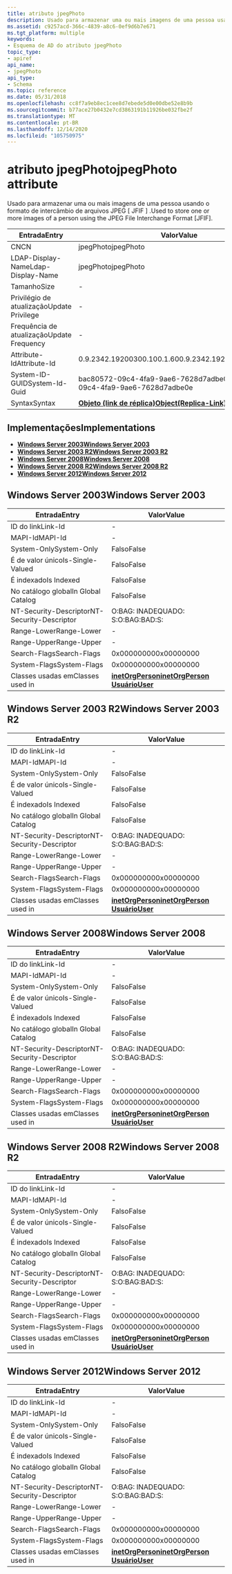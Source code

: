 ```yaml
---
title: atributo jpegPhoto
description: Usado para armazenar uma ou mais imagens de uma pessoa usando o formato de intercâmbio de arquivos JPEG \ JFIF \.
ms.assetid: c9257acd-366c-4839-a8c6-0ef9d6b7e671
ms.tgt_platform: multiple
keywords:
- Esquema de AD do atributo jpegPhoto
topic_type:
- apiref
api_name:
- jpegPhoto
api_type:
- Schema
ms.topic: reference
ms.date: 05/31/2018
ms.openlocfilehash: cc8f7a9eb8ec1cee8d7ebede5d0e00dbe52e8b9b
ms.sourcegitcommit: b77ace27b0432e7cd3863191b11926be032fbe2f
ms.translationtype: MT
ms.contentlocale: pt-BR
ms.lasthandoff: 12/14/2020
ms.locfileid: "105750975"
---
```

# <a name="jpegphoto-attribute"></a><span data-ttu-id="544ac-104">atributo jpegPhoto</span><span class="sxs-lookup"><span data-stu-id="544ac-104">jpegPhoto attribute</span></span>

<span data-ttu-id="544ac-105">Usado para armazenar uma ou mais imagens de uma pessoa usando o formato de intercâmbio de arquivos JPEG \[ JFIF \] .</span><span class="sxs-lookup"><span data-stu-id="544ac-105">Used to store one or more images of a person using the JPEG File Interchange Format \[JFIF\].</span></span>



| <span data-ttu-id="544ac-106">Entrada</span><span class="sxs-lookup"><span data-stu-id="544ac-106">Entry</span></span> | <span data-ttu-id="544ac-107">Valor</span><span class="sxs-lookup"><span data-stu-id="544ac-107">Value</span></span> |
|-------------------|-------------------------------------------------------|
| <span data-ttu-id="544ac-108">CN</span><span class="sxs-lookup"><span data-stu-id="544ac-108">CN</span></span>                | <span data-ttu-id="544ac-109">jpegPhoto</span><span class="sxs-lookup"><span data-stu-id="544ac-109">jpegPhoto</span></span>                                             |
| <span data-ttu-id="544ac-110">LDAP-Display-Name</span><span class="sxs-lookup"><span data-stu-id="544ac-110">Ldap-Display-Name</span></span> | <span data-ttu-id="544ac-111">jpegPhoto</span><span class="sxs-lookup"><span data-stu-id="544ac-111">jpegPhoto</span></span>                                             |
| <span data-ttu-id="544ac-112">Tamanho</span><span class="sxs-lookup"><span data-stu-id="544ac-112">Size</span></span>              | \-                                                    |
| <span data-ttu-id="544ac-113">Privilégio de atualização</span><span class="sxs-lookup"><span data-stu-id="544ac-113">Update Privilege</span></span>  | \-                                                    |
| <span data-ttu-id="544ac-114">Frequência de atualização</span><span class="sxs-lookup"><span data-stu-id="544ac-114">Update Frequency</span></span>  | \-                                                    |
| <span data-ttu-id="544ac-115">Attribute-Id</span><span class="sxs-lookup"><span data-stu-id="544ac-115">Attribute-Id</span></span>      | <span data-ttu-id="544ac-116">0.9.2342.19200300.100.1.60</span><span class="sxs-lookup"><span data-stu-id="544ac-116">0.9.2342.19200300.100.1.60</span></span>                            |
| <span data-ttu-id="544ac-117">System-ID-GUID</span><span class="sxs-lookup"><span data-stu-id="544ac-117">System-Id-Guid</span></span>    | <span data-ttu-id="544ac-118">bac80572-09c4-4fa9-9ae6-7628d7adbe0e</span><span class="sxs-lookup"><span data-stu-id="544ac-118">bac80572-09c4-4fa9-9ae6-7628d7adbe0e</span></span>                  |
| <span data-ttu-id="544ac-119">Syntax</span><span class="sxs-lookup"><span data-stu-id="544ac-119">Syntax</span></span>            | [<span data-ttu-id="544ac-120">**Objeto (link de réplica)**</span><span class="sxs-lookup"><span data-stu-id="544ac-120">**Object(Replica-Link)**</span></span>](s-object-replica-link.md) |



## <a name="implementations"></a><span data-ttu-id="544ac-121">Implementações</span><span class="sxs-lookup"><span data-stu-id="544ac-121">Implementations</span></span>

-   [<span data-ttu-id="544ac-122">**Windows Server 2003**</span><span class="sxs-lookup"><span data-stu-id="544ac-122">**Windows Server 2003**</span></span>](#windows-server-2003)
-   [<span data-ttu-id="544ac-123">**Windows Server 2003 R2**</span><span class="sxs-lookup"><span data-stu-id="544ac-123">**Windows Server 2003 R2**</span></span>](#windows-server-2003-r2)
-   [<span data-ttu-id="544ac-124">**Windows Server 2008**</span><span class="sxs-lookup"><span data-stu-id="544ac-124">**Windows Server 2008**</span></span>](#windows-server-2008)
-   [<span data-ttu-id="544ac-125">**Windows Server 2008 R2**</span><span class="sxs-lookup"><span data-stu-id="544ac-125">**Windows Server 2008 R2**</span></span>](#windows-server-2008-r2)
-   [<span data-ttu-id="544ac-126">**Windows Server 2012**</span><span class="sxs-lookup"><span data-stu-id="544ac-126">**Windows Server 2012**</span></span>](#windows-server-2012)

## <a name="windows-server-2003"></a><span data-ttu-id="544ac-127">Windows Server 2003</span><span class="sxs-lookup"><span data-stu-id="544ac-127">Windows Server 2003</span></span>



| <span data-ttu-id="544ac-128">Entrada</span><span class="sxs-lookup"><span data-stu-id="544ac-128">Entry</span></span> | <span data-ttu-id="544ac-129">Valor</span><span class="sxs-lookup"><span data-stu-id="544ac-129">Value</span></span> |
|------------------------|---------------------------------------------------------------------------------------|
| <span data-ttu-id="544ac-130">ID do link</span><span class="sxs-lookup"><span data-stu-id="544ac-130">Link-Id</span></span>                | \-                                                                                    |
| <span data-ttu-id="544ac-131">MAPI-Id</span><span class="sxs-lookup"><span data-stu-id="544ac-131">MAPI-Id</span></span>                | \-                                                                                    |
| <span data-ttu-id="544ac-132">System-Only</span><span class="sxs-lookup"><span data-stu-id="544ac-132">System-Only</span></span>            | <span data-ttu-id="544ac-133">Falso</span><span class="sxs-lookup"><span data-stu-id="544ac-133">False</span></span>                                                                                 |
| <span data-ttu-id="544ac-134">É de valor único</span><span class="sxs-lookup"><span data-stu-id="544ac-134">Is-Single-Valued</span></span>       | <span data-ttu-id="544ac-135">Falso</span><span class="sxs-lookup"><span data-stu-id="544ac-135">False</span></span>                                                                                 |
| <span data-ttu-id="544ac-136">É indexado</span><span class="sxs-lookup"><span data-stu-id="544ac-136">Is Indexed</span></span>             | <span data-ttu-id="544ac-137">Falso</span><span class="sxs-lookup"><span data-stu-id="544ac-137">False</span></span>                                                                                 |
| <span data-ttu-id="544ac-138">No catálogo global</span><span class="sxs-lookup"><span data-stu-id="544ac-138">In Global Catalog</span></span>      | <span data-ttu-id="544ac-139">Falso</span><span class="sxs-lookup"><span data-stu-id="544ac-139">False</span></span>                                                                                 |
| <span data-ttu-id="544ac-140">NT-Security-Descriptor</span><span class="sxs-lookup"><span data-stu-id="544ac-140">NT-Security-Descriptor</span></span> | <span data-ttu-id="544ac-141">O:BAG: INADEQUADO: S:</span><span class="sxs-lookup"><span data-stu-id="544ac-141">O:BAG:BAD:S:</span></span>                                                                          |
| <span data-ttu-id="544ac-142">Range-Lower</span><span class="sxs-lookup"><span data-stu-id="544ac-142">Range-Lower</span></span>            | \-                                                                                    |
| <span data-ttu-id="544ac-143">Range-Upper</span><span class="sxs-lookup"><span data-stu-id="544ac-143">Range-Upper</span></span>            | \-                                                                                    |
| <span data-ttu-id="544ac-144">Search-Flags</span><span class="sxs-lookup"><span data-stu-id="544ac-144">Search-Flags</span></span>           | <span data-ttu-id="544ac-145">0x00000000</span><span class="sxs-lookup"><span data-stu-id="544ac-145">0x00000000</span></span>                                                                            |
| <span data-ttu-id="544ac-146">System-Flags</span><span class="sxs-lookup"><span data-stu-id="544ac-146">System-Flags</span></span>           | <span data-ttu-id="544ac-147">0x00000000</span><span class="sxs-lookup"><span data-stu-id="544ac-147">0x00000000</span></span>                                                                            |
| <span data-ttu-id="544ac-148">Classes usadas em</span><span class="sxs-lookup"><span data-stu-id="544ac-148">Classes used in</span></span>        | [<span data-ttu-id="544ac-149">**inetOrgPerson**</span><span class="sxs-lookup"><span data-stu-id="544ac-149">**inetOrgPerson**</span></span>](c-inetorgperson.md)<br/> [<span data-ttu-id="544ac-150">**Usuário**</span><span class="sxs-lookup"><span data-stu-id="544ac-150">**User**</span></span>](c-user.md)<br/> |



## <a name="windows-server-2003-r2"></a><span data-ttu-id="544ac-151">Windows Server 2003 R2</span><span class="sxs-lookup"><span data-stu-id="544ac-151">Windows Server 2003 R2</span></span>



| <span data-ttu-id="544ac-152">Entrada</span><span class="sxs-lookup"><span data-stu-id="544ac-152">Entry</span></span> | <span data-ttu-id="544ac-153">Valor</span><span class="sxs-lookup"><span data-stu-id="544ac-153">Value</span></span> |
|------------------------|---------------------------------------------------------------------------------------|
| <span data-ttu-id="544ac-154">ID do link</span><span class="sxs-lookup"><span data-stu-id="544ac-154">Link-Id</span></span>                | \-                                                                                    |
| <span data-ttu-id="544ac-155">MAPI-Id</span><span class="sxs-lookup"><span data-stu-id="544ac-155">MAPI-Id</span></span>                | \-                                                                                    |
| <span data-ttu-id="544ac-156">System-Only</span><span class="sxs-lookup"><span data-stu-id="544ac-156">System-Only</span></span>            | <span data-ttu-id="544ac-157">Falso</span><span class="sxs-lookup"><span data-stu-id="544ac-157">False</span></span>                                                                                 |
| <span data-ttu-id="544ac-158">É de valor único</span><span class="sxs-lookup"><span data-stu-id="544ac-158">Is-Single-Valued</span></span>       | <span data-ttu-id="544ac-159">Falso</span><span class="sxs-lookup"><span data-stu-id="544ac-159">False</span></span>                                                                                 |
| <span data-ttu-id="544ac-160">É indexado</span><span class="sxs-lookup"><span data-stu-id="544ac-160">Is Indexed</span></span>             | <span data-ttu-id="544ac-161">Falso</span><span class="sxs-lookup"><span data-stu-id="544ac-161">False</span></span>                                                                                 |
| <span data-ttu-id="544ac-162">No catálogo global</span><span class="sxs-lookup"><span data-stu-id="544ac-162">In Global Catalog</span></span>      | <span data-ttu-id="544ac-163">Falso</span><span class="sxs-lookup"><span data-stu-id="544ac-163">False</span></span>                                                                                 |
| <span data-ttu-id="544ac-164">NT-Security-Descriptor</span><span class="sxs-lookup"><span data-stu-id="544ac-164">NT-Security-Descriptor</span></span> | <span data-ttu-id="544ac-165">O:BAG: INADEQUADO: S:</span><span class="sxs-lookup"><span data-stu-id="544ac-165">O:BAG:BAD:S:</span></span>                                                                          |
| <span data-ttu-id="544ac-166">Range-Lower</span><span class="sxs-lookup"><span data-stu-id="544ac-166">Range-Lower</span></span>            | \-                                                                                    |
| <span data-ttu-id="544ac-167">Range-Upper</span><span class="sxs-lookup"><span data-stu-id="544ac-167">Range-Upper</span></span>            | \-                                                                                    |
| <span data-ttu-id="544ac-168">Search-Flags</span><span class="sxs-lookup"><span data-stu-id="544ac-168">Search-Flags</span></span>           | <span data-ttu-id="544ac-169">0x00000000</span><span class="sxs-lookup"><span data-stu-id="544ac-169">0x00000000</span></span>                                                                            |
| <span data-ttu-id="544ac-170">System-Flags</span><span class="sxs-lookup"><span data-stu-id="544ac-170">System-Flags</span></span>           | <span data-ttu-id="544ac-171">0x00000000</span><span class="sxs-lookup"><span data-stu-id="544ac-171">0x00000000</span></span>                                                                            |
| <span data-ttu-id="544ac-172">Classes usadas em</span><span class="sxs-lookup"><span data-stu-id="544ac-172">Classes used in</span></span>        | [<span data-ttu-id="544ac-173">**inetOrgPerson**</span><span class="sxs-lookup"><span data-stu-id="544ac-173">**inetOrgPerson**</span></span>](c-inetorgperson.md)<br/> [<span data-ttu-id="544ac-174">**Usuário**</span><span class="sxs-lookup"><span data-stu-id="544ac-174">**User**</span></span>](c-user.md)<br/> |



## <a name="windows-server-2008"></a><span data-ttu-id="544ac-175">Windows Server 2008</span><span class="sxs-lookup"><span data-stu-id="544ac-175">Windows Server 2008</span></span>



| <span data-ttu-id="544ac-176">Entrada</span><span class="sxs-lookup"><span data-stu-id="544ac-176">Entry</span></span> | <span data-ttu-id="544ac-177">Valor</span><span class="sxs-lookup"><span data-stu-id="544ac-177">Value</span></span> |
|------------------------|---------------------------------------------------------------------------------------|
| <span data-ttu-id="544ac-178">ID do link</span><span class="sxs-lookup"><span data-stu-id="544ac-178">Link-Id</span></span>                | \-                                                                                    |
| <span data-ttu-id="544ac-179">MAPI-Id</span><span class="sxs-lookup"><span data-stu-id="544ac-179">MAPI-Id</span></span>                | \-                                                                                    |
| <span data-ttu-id="544ac-180">System-Only</span><span class="sxs-lookup"><span data-stu-id="544ac-180">System-Only</span></span>            | <span data-ttu-id="544ac-181">Falso</span><span class="sxs-lookup"><span data-stu-id="544ac-181">False</span></span>                                                                                 |
| <span data-ttu-id="544ac-182">É de valor único</span><span class="sxs-lookup"><span data-stu-id="544ac-182">Is-Single-Valued</span></span>       | <span data-ttu-id="544ac-183">Falso</span><span class="sxs-lookup"><span data-stu-id="544ac-183">False</span></span>                                                                                 |
| <span data-ttu-id="544ac-184">É indexado</span><span class="sxs-lookup"><span data-stu-id="544ac-184">Is Indexed</span></span>             | <span data-ttu-id="544ac-185">Falso</span><span class="sxs-lookup"><span data-stu-id="544ac-185">False</span></span>                                                                                 |
| <span data-ttu-id="544ac-186">No catálogo global</span><span class="sxs-lookup"><span data-stu-id="544ac-186">In Global Catalog</span></span>      | <span data-ttu-id="544ac-187">Falso</span><span class="sxs-lookup"><span data-stu-id="544ac-187">False</span></span>                                                                                 |
| <span data-ttu-id="544ac-188">NT-Security-Descriptor</span><span class="sxs-lookup"><span data-stu-id="544ac-188">NT-Security-Descriptor</span></span> | <span data-ttu-id="544ac-189">O:BAG: INADEQUADO: S:</span><span class="sxs-lookup"><span data-stu-id="544ac-189">O:BAG:BAD:S:</span></span>                                                                          |
| <span data-ttu-id="544ac-190">Range-Lower</span><span class="sxs-lookup"><span data-stu-id="544ac-190">Range-Lower</span></span>            | \-                                                                                    |
| <span data-ttu-id="544ac-191">Range-Upper</span><span class="sxs-lookup"><span data-stu-id="544ac-191">Range-Upper</span></span>            | \-                                                                                    |
| <span data-ttu-id="544ac-192">Search-Flags</span><span class="sxs-lookup"><span data-stu-id="544ac-192">Search-Flags</span></span>           | <span data-ttu-id="544ac-193">0x00000000</span><span class="sxs-lookup"><span data-stu-id="544ac-193">0x00000000</span></span>                                                                            |
| <span data-ttu-id="544ac-194">System-Flags</span><span class="sxs-lookup"><span data-stu-id="544ac-194">System-Flags</span></span>           | <span data-ttu-id="544ac-195">0x00000000</span><span class="sxs-lookup"><span data-stu-id="544ac-195">0x00000000</span></span>                                                                            |
| <span data-ttu-id="544ac-196">Classes usadas em</span><span class="sxs-lookup"><span data-stu-id="544ac-196">Classes used in</span></span>        | [<span data-ttu-id="544ac-197">**inetOrgPerson**</span><span class="sxs-lookup"><span data-stu-id="544ac-197">**inetOrgPerson**</span></span>](c-inetorgperson.md)<br/> [<span data-ttu-id="544ac-198">**Usuário**</span><span class="sxs-lookup"><span data-stu-id="544ac-198">**User**</span></span>](c-user.md)<br/> |



## <a name="windows-server-2008-r2"></a><span data-ttu-id="544ac-199">Windows Server 2008 R2</span><span class="sxs-lookup"><span data-stu-id="544ac-199">Windows Server 2008 R2</span></span>



| <span data-ttu-id="544ac-200">Entrada</span><span class="sxs-lookup"><span data-stu-id="544ac-200">Entry</span></span> | <span data-ttu-id="544ac-201">Valor</span><span class="sxs-lookup"><span data-stu-id="544ac-201">Value</span></span> |
|------------------------|---------------------------------------------------------------------------------------|
| <span data-ttu-id="544ac-202">ID do link</span><span class="sxs-lookup"><span data-stu-id="544ac-202">Link-Id</span></span>                | \-                                                                                    |
| <span data-ttu-id="544ac-203">MAPI-Id</span><span class="sxs-lookup"><span data-stu-id="544ac-203">MAPI-Id</span></span>                | \-                                                                                    |
| <span data-ttu-id="544ac-204">System-Only</span><span class="sxs-lookup"><span data-stu-id="544ac-204">System-Only</span></span>            | <span data-ttu-id="544ac-205">Falso</span><span class="sxs-lookup"><span data-stu-id="544ac-205">False</span></span>                                                                                 |
| <span data-ttu-id="544ac-206">É de valor único</span><span class="sxs-lookup"><span data-stu-id="544ac-206">Is-Single-Valued</span></span>       | <span data-ttu-id="544ac-207">Falso</span><span class="sxs-lookup"><span data-stu-id="544ac-207">False</span></span>                                                                                 |
| <span data-ttu-id="544ac-208">É indexado</span><span class="sxs-lookup"><span data-stu-id="544ac-208">Is Indexed</span></span>             | <span data-ttu-id="544ac-209">Falso</span><span class="sxs-lookup"><span data-stu-id="544ac-209">False</span></span>                                                                                 |
| <span data-ttu-id="544ac-210">No catálogo global</span><span class="sxs-lookup"><span data-stu-id="544ac-210">In Global Catalog</span></span>      | <span data-ttu-id="544ac-211">Falso</span><span class="sxs-lookup"><span data-stu-id="544ac-211">False</span></span>                                                                                 |
| <span data-ttu-id="544ac-212">NT-Security-Descriptor</span><span class="sxs-lookup"><span data-stu-id="544ac-212">NT-Security-Descriptor</span></span> | <span data-ttu-id="544ac-213">O:BAG: INADEQUADO: S:</span><span class="sxs-lookup"><span data-stu-id="544ac-213">O:BAG:BAD:S:</span></span>                                                                          |
| <span data-ttu-id="544ac-214">Range-Lower</span><span class="sxs-lookup"><span data-stu-id="544ac-214">Range-Lower</span></span>            | \-                                                                                    |
| <span data-ttu-id="544ac-215">Range-Upper</span><span class="sxs-lookup"><span data-stu-id="544ac-215">Range-Upper</span></span>            | \-                                                                                    |
| <span data-ttu-id="544ac-216">Search-Flags</span><span class="sxs-lookup"><span data-stu-id="544ac-216">Search-Flags</span></span>           | <span data-ttu-id="544ac-217">0x00000000</span><span class="sxs-lookup"><span data-stu-id="544ac-217">0x00000000</span></span>                                                                            |
| <span data-ttu-id="544ac-218">System-Flags</span><span class="sxs-lookup"><span data-stu-id="544ac-218">System-Flags</span></span>           | <span data-ttu-id="544ac-219">0x00000000</span><span class="sxs-lookup"><span data-stu-id="544ac-219">0x00000000</span></span>                                                                            |
| <span data-ttu-id="544ac-220">Classes usadas em</span><span class="sxs-lookup"><span data-stu-id="544ac-220">Classes used in</span></span>        | [<span data-ttu-id="544ac-221">**inetOrgPerson**</span><span class="sxs-lookup"><span data-stu-id="544ac-221">**inetOrgPerson**</span></span>](c-inetorgperson.md)<br/> [<span data-ttu-id="544ac-222">**Usuário**</span><span class="sxs-lookup"><span data-stu-id="544ac-222">**User**</span></span>](c-user.md)<br/> |



## <a name="windows-server-2012"></a><span data-ttu-id="544ac-223">Windows Server 2012</span><span class="sxs-lookup"><span data-stu-id="544ac-223">Windows Server 2012</span></span>



| <span data-ttu-id="544ac-224">Entrada</span><span class="sxs-lookup"><span data-stu-id="544ac-224">Entry</span></span> | <span data-ttu-id="544ac-225">Valor</span><span class="sxs-lookup"><span data-stu-id="544ac-225">Value</span></span> |
|------------------------|---------------------------------------------------------------------------------------|
| <span data-ttu-id="544ac-226">ID do link</span><span class="sxs-lookup"><span data-stu-id="544ac-226">Link-Id</span></span>                | \-                                                                                    |
| <span data-ttu-id="544ac-227">MAPI-Id</span><span class="sxs-lookup"><span data-stu-id="544ac-227">MAPI-Id</span></span>                | \-                                                                                    |
| <span data-ttu-id="544ac-228">System-Only</span><span class="sxs-lookup"><span data-stu-id="544ac-228">System-Only</span></span>            | <span data-ttu-id="544ac-229">Falso</span><span class="sxs-lookup"><span data-stu-id="544ac-229">False</span></span>                                                                                 |
| <span data-ttu-id="544ac-230">É de valor único</span><span class="sxs-lookup"><span data-stu-id="544ac-230">Is-Single-Valued</span></span>       | <span data-ttu-id="544ac-231">Falso</span><span class="sxs-lookup"><span data-stu-id="544ac-231">False</span></span>                                                                                 |
| <span data-ttu-id="544ac-232">É indexado</span><span class="sxs-lookup"><span data-stu-id="544ac-232">Is Indexed</span></span>             | <span data-ttu-id="544ac-233">Falso</span><span class="sxs-lookup"><span data-stu-id="544ac-233">False</span></span>                                                                                 |
| <span data-ttu-id="544ac-234">No catálogo global</span><span class="sxs-lookup"><span data-stu-id="544ac-234">In Global Catalog</span></span>      | <span data-ttu-id="544ac-235">Falso</span><span class="sxs-lookup"><span data-stu-id="544ac-235">False</span></span>                                                                                 |
| <span data-ttu-id="544ac-236">NT-Security-Descriptor</span><span class="sxs-lookup"><span data-stu-id="544ac-236">NT-Security-Descriptor</span></span> | <span data-ttu-id="544ac-237">O:BAG: INADEQUADO: S:</span><span class="sxs-lookup"><span data-stu-id="544ac-237">O:BAG:BAD:S:</span></span>                                                                          |
| <span data-ttu-id="544ac-238">Range-Lower</span><span class="sxs-lookup"><span data-stu-id="544ac-238">Range-Lower</span></span>            | \-                                                                                    |
| <span data-ttu-id="544ac-239">Range-Upper</span><span class="sxs-lookup"><span data-stu-id="544ac-239">Range-Upper</span></span>            | \-                                                                                    |
| <span data-ttu-id="544ac-240">Search-Flags</span><span class="sxs-lookup"><span data-stu-id="544ac-240">Search-Flags</span></span>           | <span data-ttu-id="544ac-241">0x00000000</span><span class="sxs-lookup"><span data-stu-id="544ac-241">0x00000000</span></span>                                                                            |
| <span data-ttu-id="544ac-242">System-Flags</span><span class="sxs-lookup"><span data-stu-id="544ac-242">System-Flags</span></span>           | <span data-ttu-id="544ac-243">0x00000000</span><span class="sxs-lookup"><span data-stu-id="544ac-243">0x00000000</span></span>                                                                            |
| <span data-ttu-id="544ac-244">Classes usadas em</span><span class="sxs-lookup"><span data-stu-id="544ac-244">Classes used in</span></span>        | [<span data-ttu-id="544ac-245">**inetOrgPerson**</span><span class="sxs-lookup"><span data-stu-id="544ac-245">**inetOrgPerson**</span></span>](c-inetorgperson.md)<br/> [<span data-ttu-id="544ac-246">**Usuário**</span><span class="sxs-lookup"><span data-stu-id="544ac-246">**User**</span></span>](c-user.md)<br/> |



 

 





